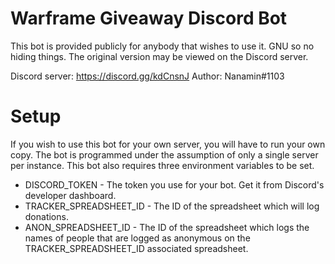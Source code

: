 # Warframe Giveaway Discord Bot
This bot is provided publicly for anybody that wishes to use it. GNU so no hiding things. The original version may be viewed on the Discord server.

Discord server: https://discord.gg/kdCnsnJ
Author: Nanamin#1103

# Setup
If you wish to use this bot for your own server, you will have to run your own copy. The bot is programmed under the assumption of only a single server per instance. This bot also requires three environment variables to be set.
* DISCORD_TOKEN - The token you use for your bot. Get it from Discord's developer dashboard.
* TRACKER_SPREADSHEET_ID - The ID of the spreadsheet which will log donations.
* ANON_SPREADSHEET_ID - The ID of the spreadsheet which logs the names of people that are logged as anonymous on the TRACKER_SPREADSHEET_ID associated spreadsheet.